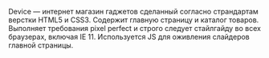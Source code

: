 Device —  интернет магазин гаджетов сделанный согласно страндартам верстки HTML5 и CSS3. 
Содержит главную страницу и каталог товаров.
Выполняет требования pixel perfect  и строго следует стайлгайду во всех браузерах, включая IE 11. 
Используется JS для оживления слайдеров главной страницы.
